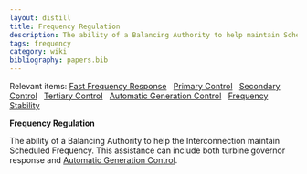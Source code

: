 ```yaml
---
layout: distill
title: Frequency Regulation
description: The ability of a Balancing Authority to help maintain Scheduled Frequency.
tags: frequency
category: wiki
bibliography: papers.bib
---
```


Relevant items: [Fast Frequency Response](/wiki/fast-frequency-response) &nbsp; [Primary Control](/wiki/primary-control) &nbsp; [Secondary Control](/wiki/secondary-control) &nbsp; [Tertiary Control](/wiki/tertiary-control) &nbsp; [Automatic Generation Control](/wiki/automatic-generation-control) &nbsp; [Frequency Stability](/wiki/frequency-stability)

**Frequency Regulation** <d-cite key="nerc2024glossary"></d-cite>

The ability of a Balancing Authority to help the Interconnection maintain Scheduled Frequency.
This assistance can include both turbine governor response and [Automatic Generation Control](/wiki/automatic-generation-control).
